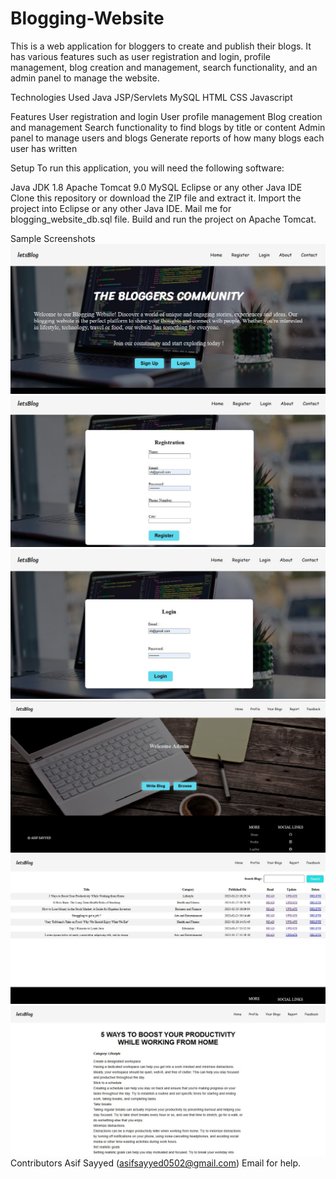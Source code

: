 # Blogging-Website
This is a web application for bloggers to create and publish their blogs. It has various features such as user registration and login, profile management, blog creation and management, search functionality, and an admin panel to manage the website.

Technologies Used
Java JSP/Servlets
MySQL
HTML
CSS
Javascript

Features
User registration and login
User profile management
Blog creation and management
Search functionality to find blogs by title or content
Admin panel to manage users and blogs
Generate reports of how many blogs each user has written
 
Setup
To run this application, you will need the following software:

Java JDK 1.8
Apache Tomcat 9.0
MySQL
Eclipse or any other Java IDE
Clone this repository or download the ZIP file and extract it.
Import the project into Eclipse or any other Java IDE.
Mail me for  blogging_website_db.sql file.
Build and run the project on Apache Tomcat.

Sample Screenshots 
![Home Page](https://github.com/as-if-codes/BloggingWebsite/blob/main/src/ss/ss1.jpg) 
![Home Page](https://github.com/as-if-codes/BloggingWebsite/blob/main/src/ss/ss2.jpg) 
![Home Page](https://github.com/as-if-codes/BloggingWebsite/blob/main/src/ss/ss3.jpg) 
![Home Page](https://github.com/as-if-codes/BloggingWebsite/blob/main/src/ss/ss4.jpg) 
![Home Page](https://github.com/as-if-codes/BloggingWebsite/blob/main/src/ss/ss5.jpg) 
![Home Page](https://github.com/as-if-codes/BloggingWebsite/blob/main/src/ss/ss6.jpg) 
Contributors
Asif Sayyed (asifsayyed0502@gmail.com)
Email for help.
